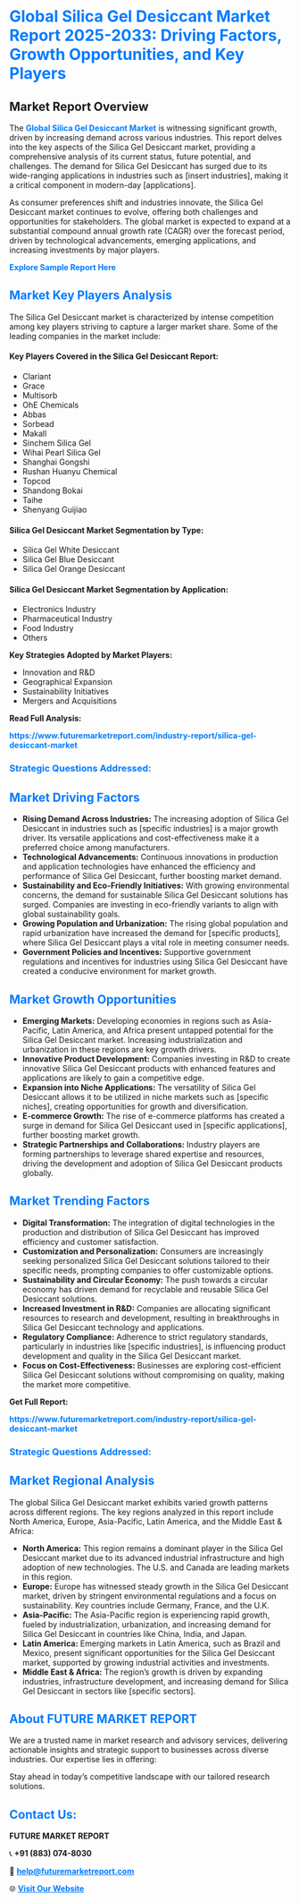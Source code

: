 <h1 style="color: #007BFF;">Global Silica Gel Desiccant Market Report 2025-2033: Driving Factors, Growth Opportunities, and Key Players</h1>

<section id="overview">
<h2>Market Report Overview</h2>
<p>The <a href="https://www.futuremarketreport.com/industry-report/silica-gel-desiccant-market" style="color: #007BFF; text-decoration: none;"><strong>Global Silica Gel Desiccant Market</strong></a> is witnessing significant growth, driven by increasing demand across various industries. This report delves into the key aspects of the Silica Gel Desiccant market, providing a comprehensive analysis of its current status, future potential, and challenges. The demand for Silica Gel Desiccant has surged due to its wide-ranging applications in industries such as [insert industries], making it a critical component in modern-day [applications].</p>
<p>As consumer preferences shift and industries innovate, the Silica Gel Desiccant market continues to evolve, offering both challenges and opportunities for stakeholders. The global market is expected to expand at a substantial compound annual growth rate (CAGR) over the forecast period, driven by technological advancements, emerging applications, and increasing investments by major players.</p>
</section>

<section id="overview">
<p><a href="https://www.futuremarketreport.com/request-sample/reportId=57156" style="color: #007BFF; text-decoration: none;"><strong>Explore Sample Report Here</strong></a></p>
</section>

<section id="key-players">
<h2 style="color: #007BFF;">Market Key Players Analysis</h2>
<p>The Silica Gel Desiccant market is characterized by intense competition among key players striving to capture a larger market share. Some of the leading companies in the market include:</p>
<h4>Key Players Covered in the Silica Gel Desiccant Report:</h4>
<ul><li>Clariant</li><li>Grace</li><li>Multisorb</li><li>OhE Chemicals</li><li>Abbas</li><li>Sorbead</li><li>Makall</li><li>Sinchem Silica Gel</li><li>Wihai Pearl Silica Gel</li><li>Shanghai Gongshi</li><li>Rushan Huanyu Chemical</li><li>Topcod</li><li>Shandong Bokai</li><li>Taihe</li><li>Shenyang Guijiao</li></ul>
<h4>Silica Gel Desiccant Market Segmentation by Type:</h4>
<ul><li>Silica Gel White Desiccant</li><li>Silica Gel Blue Desiccant</li><li>Silica Gel Orange Desiccant</li></ul>

<h4>Silica Gel Desiccant Market Segmentation by Application:</h4>
<ul><li>Electronics Industry</li><li>Pharmaceutical Industry</li><li>Food Industry</li><li>Others</li></ul>
<p><strong>Key Strategies Adopted by Market Players:</strong></p>
<ul>
<li>Innovation and R&D</li>
<li>Geographical Expansion</li>
<li>Sustainability Initiatives</li>
<li>Mergers and Acquisitions</li>
</ul>
</section>

<section>
<p><strong>Read Full Analysis: </strong></p><a href="https://www.futuremarketreport.com/industry-report/silica-gel-desiccant-market" style="color: #007BFF; text-decoration: none;"><strong>https://www.futuremarketreport.com/industry-report/silica-gel-desiccant-market</strong></a>
<h3 style="color: #007BFF;">Strategic Questions Addressed:</h3>
</section>

<section id="driving-factors">
<h2 style="color: #007BFF;">Market Driving Factors</h2>
<ul>
<li><strong>Rising Demand Across Industries:</strong> The increasing adoption of Silica Gel Desiccant in industries such as [specific industries] is a major growth driver. Its versatile applications and cost-effectiveness make it a preferred choice among manufacturers.</li>
<li><strong>Technological Advancements:</strong> Continuous innovations in production and application technologies have enhanced the efficiency and performance of Silica Gel Desiccant, further boosting market demand.</li>
<li><strong>Sustainability and Eco-Friendly Initiatives:</strong> With growing environmental concerns, the demand for sustainable Silica Gel Desiccant solutions has surged. Companies are investing in eco-friendly variants to align with global sustainability goals.</li>
<li><strong>Growing Population and Urbanization:</strong> The rising global population and rapid urbanization have increased the demand for [specific products], where Silica Gel Desiccant plays a vital role in meeting consumer needs.</li>
<li><strong>Government Policies and Incentives:</strong> Supportive government regulations and incentives for industries using Silica Gel Desiccant have created a conducive environment for market growth.</li>
</ul>
</section>

<section id="growth-opportunities">
<h2 style="color: #007BFF;">Market Growth Opportunities</h2>
<ul>
<li><strong>Emerging Markets:</strong> Developing economies in regions such as Asia-Pacific, Latin America, and Africa present untapped potential for the Silica Gel Desiccant market. Increasing industrialization and urbanization in these regions are key growth drivers.</li>
<li><strong>Innovative Product Development:</strong> Companies investing in R&D to create innovative Silica Gel Desiccant products with enhanced features and applications are likely to gain a competitive edge.</li>
<li><strong>Expansion into Niche Applications:</strong> The versatility of Silica Gel Desiccant allows it to be utilized in niche markets such as [specific niches], creating opportunities for growth and diversification.</li>
<li><strong>E-commerce Growth:</strong> The rise of e-commerce platforms has created a surge in demand for Silica Gel Desiccant used in [specific applications], further boosting market growth.</li>
<li><strong>Strategic Partnerships and Collaborations:</strong> Industry players are forming partnerships to leverage shared expertise and resources, driving the development and adoption of Silica Gel Desiccant products globally.</li>
</ul>
</section>

<section id="trending-factors">
<h2 style="color: #007BFF;">Market Trending Factors</h2>
<ul>
<li><strong>Digital Transformation:</strong> The integration of digital technologies in the production and distribution of Silica Gel Desiccant has improved efficiency and customer satisfaction.</li>
<li><strong>Customization and Personalization:</strong> Consumers are increasingly seeking personalized Silica Gel Desiccant solutions tailored to their specific needs, prompting companies to offer customizable options.</li>
<li><strong>Sustainability and Circular Economy:</strong> The push towards a circular economy has driven demand for recyclable and reusable Silica Gel Desiccant solutions.</li>
<li><strong>Increased Investment in R&D:</strong> Companies are allocating significant resources to research and development, resulting in breakthroughs in Silica Gel Desiccant technology and applications.</li>
<li><strong>Regulatory Compliance:</strong> Adherence to strict regulatory standards, particularly in industries like [specific industries], is influencing product development and quality in the Silica Gel Desiccant market.</li>
<li><strong>Focus on Cost-Effectiveness:</strong> Businesses are exploring cost-efficient Silica Gel Desiccant solutions without compromising on quality, making the market more competitive.</li>
</ul>
</section>

<section>
<p><strong>Get Full Report: </strong></p><a href="https://www.futuremarketreport.com/industry-report/silica-gel-desiccant-market" style="color: #007BFF; text-decoration: none;"><strong>https://www.futuremarketreport.com/industry-report/silica-gel-desiccant-market</strong></a>
<h3 style="color: #007BFF;">Strategic Questions Addressed:</h3>
</section>


<section id="regional-analysis">
<h2 style="color: #007BFF;">Market Regional Analysis</h2>
<p>The global Silica Gel Desiccant market exhibits varied growth patterns across different regions. The key regions analyzed in this report include North America, Europe, Asia-Pacific, Latin America, and the Middle East & Africa:</p>
<ul>
<li><strong>North America:</strong> This region remains a dominant player in the Silica Gel Desiccant market due to its advanced industrial infrastructure and high adoption of new technologies. The U.S. and Canada are leading markets in this region.</li>
<li><strong>Europe:</strong> Europe has witnessed steady growth in the Silica Gel Desiccant market, driven by stringent environmental regulations and a focus on sustainability. Key countries include Germany, France, and the U.K.</li>
<li><strong>Asia-Pacific:</strong> The Asia-Pacific region is experiencing rapid growth, fueled by industrialization, urbanization, and increasing demand for Silica Gel Desiccant in countries like China, India, and Japan.</li>
<li><strong>Latin America:</strong> Emerging markets in Latin America, such as Brazil and Mexico, present significant opportunities for the Silica Gel Desiccant market, supported by growing industrial activities and investments.</li>
<li><strong>Middle East & Africa:</strong> The region’s growth is driven by expanding industries, infrastructure development, and increasing demand for Silica Gel Desiccant in sectors like [specific sectors].</li>
</ul>
</section>

<footer>
<h2 style="color: #007BFF;">About FUTURE MARKET REPORT</h2>
<p>We are a trusted name in market research and advisory services, delivering actionable insights and strategic support to businesses across diverse industries. Our expertise lies in offering:</p>

<p>Stay ahead in today’s competitive landscape with our tailored research solutions.</p>

<h2 style="color: #007BFF;">Contact Us:</h2>
<p><strong>FUTURE MARKET REPORT</strong></p>
<p>📞 <strong>+91 (883) 074-8030</strong></p>
<p>📧 <strong><a href="mailto:help@futuremarketreport.com" style="color: #007BFF;">help@futuremarketreport.com</a></strong></p>
<p>🌐 <strong><a href="https://www.futuremarketreport.com/" style="color: #007BFF;">Visit Our Website</a></strong></p>
</footer>